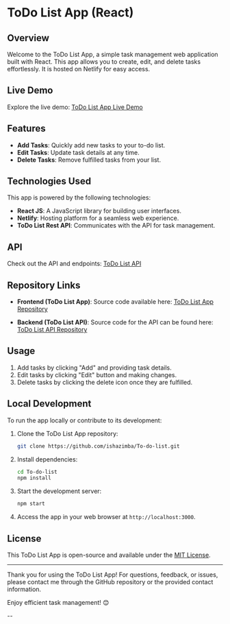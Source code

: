
# ToDo List App (React)

## Overview

Welcome to the ToDo List App, a simple task management web application built with React. This app allows you to create, edit, and delete tasks effortlessly. It is hosted on Netlify for easy access.

## Live Demo

Explore the live demo: [ToDo List App Live Demo](https://my-todolist-manager.netlify.app/)

## Features

- **Add Tasks**: Quickly add new tasks to your to-do list.
- **Edit Tasks**: Update task details at any time.
- **Delete Tasks**: Remove fulfilled tasks from your list.

## Technologies Used

This app is powered by the following technologies:

- **React JS**: A JavaScript library for building user interfaces.
- **Netlify**: Hosting platform for a seamless web experience.
- **ToDo List Rest API**: Communicates with the API for task management.

## API

Check out the API and endpoints: [ToDo List API ](https://mytodolist-96gk.onrender.com/todos)

## Repository Links

- **Frontend (ToDo List App)**: Source code available here: [ToDo List App Repository](https://github.com/ishazimba/To-do-list.git)

- **Backend (ToDo List API)**: Source code for the API can be found here: [ToDo List API Repository](https://github.com/ishazimba/to-do-list-api.git)

## Usage

1. Add tasks by clicking "Add" and providing task details.
2. Edit tasks by clicking "Edit" button and making changes.
3. Delete tasks by clicking the delete icon once they are fulfilled.

## Local Development

To run the app locally or contribute to its development:

1. Clone the ToDo List App repository:

   ```bash
   git clone https://github.com/ishazimba/To-do-list.git
   ```

2. Install dependencies:

   ```bash
   cd To-do-list
   npm install
   ```

3. Start the development server:

   ```bash
   npm start
   ```

4. Access the app in your web browser at `http://localhost:3000`.


## License

This ToDo List App is open-source and available under the [MIT License](LICENSE.md).

---

Thank you for using the ToDo List App! For questions, feedback, or issues, please contact me through the GitHub repository or the provided contact information.

Enjoy efficient task management! 😊

--
